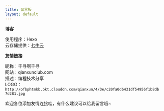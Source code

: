 ```yaml
---
title: 留言板
layout: default
---
```

**博客**  

使用程序：Hexo  
云存储提供：[七牛云](http://www.qiniu.com/)  

**友情链接**  

昵称：千寻啊千寻  
网站：qianxunclub.com  
描述：编程技术分享  
LOGO：
```http://ofbphtmkb.bkt.clouddn.com/qianxun/4/3e/c20fa0d6431df54956f1b8db7d281.jpg```  

欢迎各位添加友情连接哇，有什么建议可以给我留言哦~